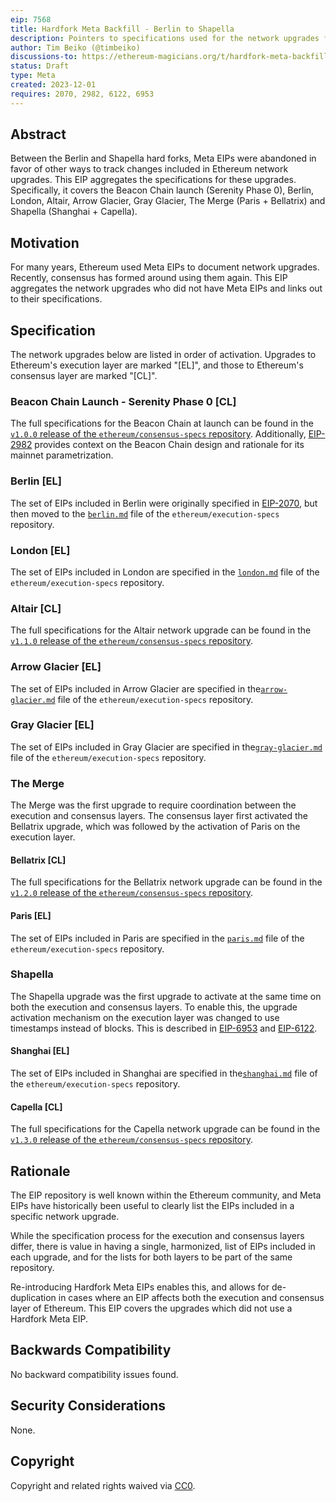 ```yaml
---
eip: 7568
title: Hardfork Meta Backfill - Berlin to Shapella
description: Pointers to specifications used for the network upgrades from Berlin to Shapella.
author: Tim Beiko (@timbeiko)
discussions-to: https://ethereum-magicians.org/t/hardfork-meta-backfill/1692
status: Draft
type: Meta
created: 2023-12-01
requires: 2070, 2982, 6122, 6953
---
```


## Abstract

Between the Berlin and Shapella hard forks, Meta EIPs were abandoned in favor of other ways to track changes included in Ethereum network upgrades. This EIP aggregates the specifications for these upgrades. Specifically, it covers the Beacon Chain launch (Serenity Phase 0), Berlin, London, Altair, Arrow Glacier, Gray Glacier, The Merge (Paris + Bellatrix) and Shapella (Shanghai + Capella). 

## Motivation

For many years, Ethereum used Meta EIPs to document network upgrades. Recently, consensus has formed around using them again. This EIP aggregates the network upgrades who did not have Meta EIPs and links out to their specifications.

## Specification

The network upgrades below are listed in order of activation. Upgrades to Ethereum's execution layer are marked "[EL]", and those to Ethereum's consensus layer are marked "[CL]". 

### Beacon Chain Launch - Serenity Phase 0 [CL]

The full specifications for the Beacon Chain at launch can be found in the [`v1.0.0` release of the `ethereum/consensus-specs` repository](https://github.com/ethereum/consensus-specs/blob/579da6d2dc734b269dbf67aa1004b54bb9449784). Additionally, [EIP-2982](./eip-2982.md) provides context on the Beacon Chain design and rationale for its mainnet parametrization. 

### Berlin [EL]

The set of EIPs included in Berlin were originally specified in [EIP-2070](./eip-2070.md), but then moved to the [`berlin.md`](https://github.com/ethereum/execution-specs/blob/8dbde99b132ff8d8fcc9cfb015a9947ccc8b12d6/network-upgrades/mainnet-upgrades/berlin.md) file of the `ethereum/execution-specs` repository. 

### London [EL]

The set of EIPs included in London are specified in the [`london.md`](https://github.com/ethereum/execution-specs/blob/8dbde99b132ff8d8fcc9cfb015a9947ccc8b12d6/network-upgrades/mainnet-upgrades/london.md) file of the `ethereum/execution-specs` repository. 

### Altair [CL]

The full specifications for the Altair network upgrade can be found in the [`v1.1.0` release of the `ethereum/consensus-specs` repository](https://github.com/ethereum/consensus-specs/blob/67fd7979ffd705bd6b0b5c1aaa842a445cc74d9a/).

### Arrow Glacier [EL]

The set of EIPs included in Arrow Glacier are specified in the[`arrow-glacier.md`](https://github.com/ethereum/execution-specs/blob/8dbde99b132ff8d8fcc9cfb015a9947ccc8b12d6/network-upgrades/mainnet-upgrades/arrow-glacier.md) file of the `ethereum/execution-specs` repository. 

### Gray Glacier [EL]

The set of EIPs included in Gray Glacier are specified in the[`gray-glacier.md`](https://github.com/ethereum/execution-specs/blob/8dbde99b132ff8d8fcc9cfb015a9947ccc8b12d6/network-upgrades/mainnet-upgrades/gray-glacier.md) file of the `ethereum/execution-specs` repository. 

### The Merge 

The Merge was the first upgrade to require coordination between the execution and consensus layers. The consensus layer first activated the Bellatrix upgrade, which was followed by the activation of Paris on the execution layer.

#### Bellatrix [CL]

The full specifications for the Bellatrix network upgrade can be found in the [`v1.2.0` release of the `ethereum/consensus-specs` repository](https://github.com/ethereum/consensus-specs/blob/f8ae982c2fc7dbb03a3c95a638da4486310e09e9/).

#### Paris [EL]

The set of EIPs included in Paris are specified in the [`paris.md`](https://github.com/ethereum/execution-specs/blob/8dbde99b132ff8d8fcc9cfb015a9947ccc8b12d6/network-upgrades/mainnet-upgrades/paris.md) file of the `ethereum/execution-specs` repository. 

### Shapella 

The Shapella upgrade was the first upgrade to activate at the same time on both the execution and consensus layers. To enable this, the upgrade activation mechanism on the execution layer was changed to use timestamps instead of blocks. This is described in [EIP-6953](./eip-6953) and [EIP-6122](./eip-6122).

#### Shanghai [EL]

The set of EIPs included in Shanghai are specified in the[`shanghai.md`](https://github.com/ethereum/execution-specs/blob/8dbde99b132ff8d8fcc9cfb015a9947ccc8b12d6/network-upgrades/mainnet-upgrades/shanghai.md) file of the `ethereum/execution-specs` repository. 

#### Capella [CL]

The full specifications for the Capella network upgrade can be found in the [`v1.3.0` release of the `ethereum/consensus-specs` repository](https://github.com/ethereum/consensus-specs/blob/01b53691dcc36d37a5ad8994b3a32d8de69fb1aa/).


## Rationale

The EIP repository is well known within the Ethereum community, and Meta EIPs have historically been useful to clearly list the EIPs included in a specific network upgrade.

While the specification process for the execution and consensus layers differ, there is value in having a single, harmonized, list of EIPs included in each upgrade, and for the lists for both layers to be part of the same repository.

Re-introducing Hardfork Meta EIPs enables this, and allows for de-duplication in cases where an EIP affects both the execution and consensus layer of Ethereum. This EIP covers the upgrades which did not use a Hardfork Meta EIP. 

## Backwards Compatibility

No backward compatibility issues found.

## Security Considerations

None.

## Copyright

Copyright and related rights waived via [CC0](../LICENSE.md).
